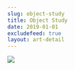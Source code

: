```yaml
---
slug: object-study
title: Object Study
date: 2019-01-01
excludefeed: true
layout: art-detail
---
```

![](/art/object-study.webp)
